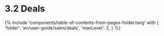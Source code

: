 # 3.2 Deals

{% include 'components/table-of-contents-from-pages-folder.twig' with {
  'folder': 'en/user-guide/sales/deals',
  'maxLevel': 2,
} %}
